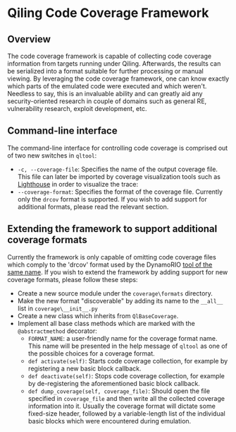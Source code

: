 # Qiling Code Coverage Framework

## Overview

The code coverage framework is capable of collecting code coverage information from targets running under Qiling. Afterwards, the results can be serialized into a format suitable for further processing or manual viewing.
By leveraging the code coverage framework, one can know exactly which parts of the emulated code were executed and which weren't. Needless to say, this is an invaluable ability and can greatly aid any security-oriented research in couple of domains such as general RE, vulnerability research, exploit development, etc.

## Command-line interface

The command-line interface for controlling code coverage is comprised out of two new switches in `qltool`:

- `-c, --coverage-file`: Specifies the name of the output coverage file. This file can later be imported by coverage visualization tools such as [Lighthouse](https://github.com/gaasedelen/lighthouse) in order to visualize the trace:
- `--coverage-format`: Specifies the format of the coverage file. Currently only the `drcov` format is supported. If you wish to add support for additional formats, please read the relevant section.

## Extending the framework to support additional coverage formats

Currently the framework is only capable of omitting code coverage files which comply to the 'drcov' format used by the DynamoRIO [tool of the same name](https://dynamorio.org/dynamorio_docs/page_drcov.html).
If you wish to extend the framework by adding support for new coverage formats, please follow these steps:

- Create a new source module under the `coverage\formats` directory.
- Make the new format "discoverable" by adding its name to the `__all__` list in `coverage\__init__.py`
- Create a new class which inherits from `QlBaseCoverage`.
- Implement all base class methods which are marked with the `@abstractmethod` decorator:
  - `FORMAT_NAME`: a user-friendly name for the coverage format name. This name will be presented in the help message of `qltool` as one of the possible choices for a coverage format.
  - `def activate(self)`: Starts code coverage collection, for example by registering a new basic block callback.
  - `def deactivate(self)`: Stops code coverage collection, for example by de-registering the aforementioned basic block callback.
  - `def dump_coverage(self, coverage_file)`: Should open the file specified in `coverage_file` and then write all the collected coverage information into it. Usually the coverage format will dictate some fixed-size header, followed by a variable-length list of the individual basic blocks which were encountered during emulation.
